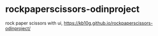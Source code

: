 # rockpaperscissors-odinproject

rock paper scissors with ui, https://kb10g.github.io/rockpaperscissors-odinproject/
